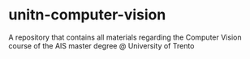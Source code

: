 # unitn-computer-vision
A repository that contains all materials regarding the Computer Vision course of the AIS master degree @ University of Trento
